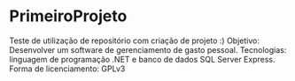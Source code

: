 # PrimeiroProjeto
Teste de utilização de repositório com criação de projeto :)
Objetivo: Desenvolver um software de gerenciamento de gasto pessoal.
Tecnologias: linguagem de programação .NET e banco de dados SQL Server Express.
Forma de licenciamento: GPLv3
